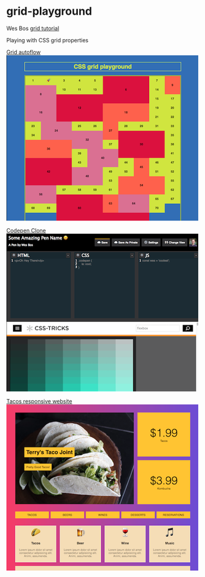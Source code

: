 # grid-playground
Wes Bos [grid tutorial](https://cssgrid.io/)

Playing with CSS grid properties

[Grid autoflow](https://codepen.io/Aureroux/full/QxWzKy/)
![](/images/grid-autoflow.png)

[Codepen Clone](https://codepen.io/Aureroux/full/eKJgdj/)
![](/images/codepen.png)

[Tacos responsive website](https://codepen.io/Aureroux/full/PaZWbG/)
![](/images/grid-tacos.png)